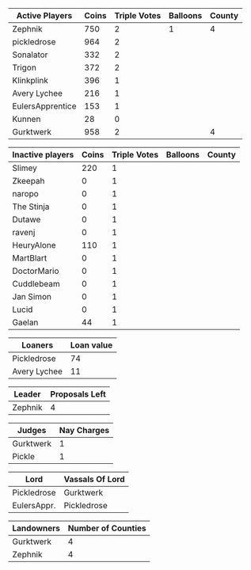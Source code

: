 | Active Players  | Coins | Triple Votes | Balloons | County |
|-----------------|-------|--------------|----------|--------|
| Zephnik         |  750  |2             |1         |  4     |
| pickledrose     |  964  |2             |          |        |
| Sonalator       | 332   |2             |          |        |
| Trigon          |372    |2             |          |        |
| Klinkplink      |396    | 1            |          |        |
| Avery Lychee    |   216 |   1          |          |        |
| EulersApprentice|153    |    1         |          |        |
| Kunnen          |   28  |     0        |          |        |
|  Gurktwerk      | 958   |2             |          |4       |

|Inactive players| Coins | Triple Votes | Balloons | County |
|----------------|-------|--------------|----------|--------|
| Slimey         | 220   |1             |          |        |
| Zkeepah        |   0   |  1           |          |        |
| naropo         |  0    | 1            |          |        |
| The Stinja     | 0     |   1          |          |        |
| Dutawe         |  0    |    1         |          |        |
| ravenj         |   0   |     1        |          |        |
| HeuryAlone     | 110   | 1            |          |        |
| MartBlart      |  0    |1             |          |        |
| DoctorMario    |    0  | 1            |          |        |
| Cuddlebeam     | 0     |  1           |          |        |
| Jan Simon      | 0     |   1          |          |        |
| Lucid          | 0     |    1         |          |        |
|Gaelan          |   44  |     1        |          |        |

|Loaners     |Loan value |
|------------|-----------|
|Pickledrose |    74     |
|Avery Lychee|    11     |

|Leader      |Proposals Left|
|------------|--------------|
|Zephnik     |4             |

|Judges     |Nay Charges|
|-----------|-----------|
|Gurktwerk  |1          |
|Pickle     |1          |

|Lord       | Vassals Of Lord|
|-----------|----------------|
|Pickledrose|Gurktwerk       |
|EulersAppr.|Pickledrose     |

|Landowners | Number of Counties |
|-----------|--------------------|
|Gurktwerk  |4                   |
|Zephnik    |4                   |
